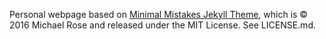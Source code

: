 Personal webpage based on [Minimal Mistakes Jekyll Theme](https://mmistakes.github.io/minimal-mistakes/), which is © 2016 Michael Rose and released under the MIT License. See LICENSE.md.
